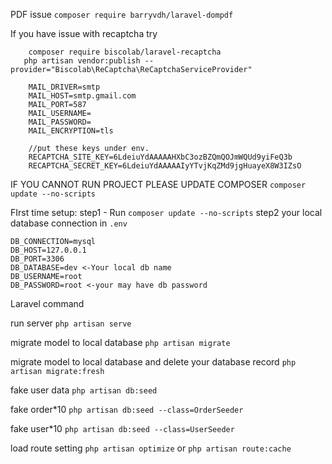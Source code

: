 
PDF issue
```composer require barryvdh/laravel-dompdf```



If you have issue with recaptcha
try 
```
    composer require biscolab/laravel-recaptcha
   php artisan vendor:publish --provider="Biscolab\ReCaptcha\ReCaptchaServiceProvider"  
   
    MAIL_DRIVER=smtp
    MAIL_HOST=smtp.gmail.com
    MAIL_PORT=587
    MAIL_USERNAME=
    MAIL_PASSWORD=
    MAIL_ENCRYPTION=tls
    
    //put these keys under env.
    RECAPTCHA_SITE_KEY=6LdeiuYdAAAAAHXbC3ozBZQmQOJmWQUd9yiFeQ3b
    RECAPTCHA_SECRET_KEY=6LdeiuYdAAAAAIyYTvjKqZMd9jgHuayeX8W3IZsO
```



IF YOU CANNOT RUN PROJECT PLEASE UPDATE COMPOSER  ```composer update --no-scripts```

FIrst time setup:
    step1
        - Run ```composer update --no-scripts```
    step2
    your local database connection in `.env`
    
    DB_CONNECTION=mysql
    DB_HOST=127.0.0.1
    DB_PORT=3306
    DB_DATABASE=dev <-Your local db name
    DB_USERNAME=root
    DB_PASSWORD=root <-your may have db password
    
    
Laravel command

run server
`php artisan serve`

migrate model to local database
`php artisan migrate`

migrate model to local database and delete your database record
`php artisan migrate:fresh`

fake user data
`php artisan db:seed`

fake order*10 
`php artisan db:seed --class=OrderSeeder`

fake user*10
`php artisan db:seed --class=UserSeeder`

load route setting
`php artisan optimize` or `php artisan route:cache` 

